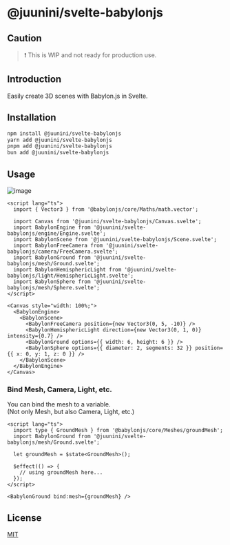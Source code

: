 # @juunini/svelte-babylonjs

## Caution

> ❗ This is WIP and not ready for production use.

## Introduction

Easily create 3D scenes with Babylon.js in Svelte.

## Installation

```bash
npm install @juunini/svelte-babylonjs
yarn add @juunini/svelte-babylonjs
pnpm add @juunini/svelte-babylonjs
bun add @juunini/svelte-babylonjs
```

## Usage

![image](https://github.com/user-attachments/assets/95007a0b-6ef6-45f4-a910-e4ade279f79f)

```svelte
<script lang="ts">
  import { Vector3 } from '@babylonjs/core/Maths/math.vector';

  import Canvas from '@juunini/svelte-babylonjs/Canvas.svelte';
  import BabylonEngine from '@juunini/svelte-babylonjs/engine/Engine.svelte';
  import BabylonScene from '@juunini/svelte-babylonjs/Scene.svelte';
  import BabylonFreeCamera from '@juunini/svelte-babylonjs/camera/FreeCamera.svelte';
  import BabylonGround from '@juunini/svelte-babylonjs/mesh/Ground.svelte';
  import BabylonHemisphericLight from '@juunini/svelte-babylonjs/light/HemisphericLight.svelte';
  import BabylonSphere from '@juunini/svelte-babylonjs/mesh/Sphere.svelte';
</script>

<Canvas style="width: 100%;">
  <BabylonEngine>
    <BabylonScene>
      <BabylonFreeCamera position={new Vector3(0, 5, -10)} />
      <BabylonHemisphericLight direction={new Vector3(0, 1, 0)} intensity={0.7} />
      <BabylonGround options={{ width: 6, height: 6 }} />
      <BabylonSphere options={{ diameter: 2, segments: 32 }} position={{ x: 0, y: 1, z: 0 }} />
    </BabylonScene>
  </BabylonEngine>
</Canvas>
```

### Bind Mesh, Camera, Light, etc.

You can bind the mesh to a variable.  
(Not only Mesh, but also Camera, Light, etc.)

```svelte
<script lang="ts">
  import type { GroundMesh } from '@babylonjs/core/Meshes/groundMesh';
  import BabylonGround from '@juunini/svelte-babylonjs/mesh/Ground.svelte';

  let groundMesh = $state<GroundMesh>();

  $effect(() => {
    // using groundMesh here...
  });
</script>

<BabylonGround bind:mesh={groundMesh} />
```

## License

[MIT](LICENSE)
